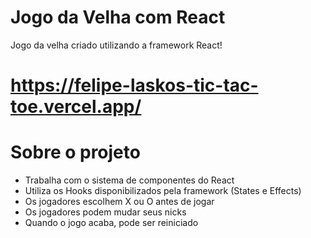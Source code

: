 # Jogo da Velha com React
Jogo da velha criado utilizando a framework React!
# https://felipe-laskos-tic-tac-toe.vercel.app/

# Sobre o projeto

* Trabalha com o sistema de componentes do React
* Utiliza os Hooks disponibilizados pela framework (States e Effects)
* Os jogadores escolhem X ou O antes de jogar
* Os jogadores podem mudar seus nicks
* Quando o jogo acaba, pode ser reiniciado